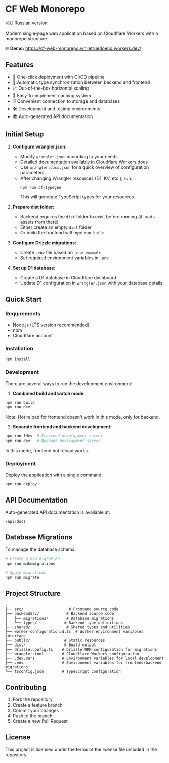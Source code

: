 # CF Web Monorepo

[🇷🇺 Russian version](README.ru.md)

Modern single-page web application based on Cloudflare Workers with a monorepo structure.

🌐 **Demo:** https://cf-web-monorepo.whiletruedoend.workers.dev/

## Features

- 🚀 One-click deployment with CI/CD pipeline
- 🔄 Automatic type synchronization between backend and frontend
- 📈 Out-of-the-box horizontal scaling
- 💾 Easy-to-implement caching system
- 🗄️ Convenient connection to storage and databases
- 🛠️ Development and testing environments
- 📚 Auto-generated API documentation

## Initial Setup

1. **Configure wrangler.json:**
   - Modify `wrangler.json` according to your needs
   - Detailed documentation available in [Cloudflare Workers docs](https://developers.cloudflare.com/workers/)
   - Use `wrangler.docs.json` for a quick overview of configuration parameters
   - After changing Wrangler resources (D1, KV, etc.), run:
     ```bash
     npm run cf-typegen
     ```
     This will generate TypeScript types for your resources

2. **Prepare dist folder:**
   - Backend requires the `dist` folder to exist before running (it loads assets from there)
   - Either create an empty `dist` folder
   - Or build the frontend with `npm run build`

3. **Configure Drizzle migrations:**
   - Create `.env` file based on `.env.example`
   - Set required environment variables in `.env`

4. **Set up D1 database:**
   - Create a D1 database in Cloudflare dashboard
   - Update D1 configuration in `wrangler.json` with your database details

## Quick Start

### Requirements

- Node.js (LTS version recommended)
- npm
- Cloudflare account

### Installation

```bash
npm install
```

### Development

There are several ways to run the development environment:

1. **Combined build and watch mode:**
```bash
npm run build
npm run dev
```
Note: Hot reload for frontend doesn't work in this mode, only for backend.

2. **Separate frontend and backend development:**
```bash
npm run fdev  # Frontend development server
npm run dev   # Backend development server
```

In this mode, frontend hot reload works.

### Deployment

Deploy the application with a single command:

```bash
npm run deploy
```

## API Documentation

Auto-generated API documentation is available at:
```
/api/docs
```

## Database Migrations

To manage the database schema:

```bash
# Create a new migration
npm run makemigrations

# Apply migrations
npm run migrate
```

## Project Structure

```
.
├── src/                    # Frontend source code
├── backendSrc/            # Backend source code
│   ├── migrations/        # Database migrations
│   └── types/            # Backend type definitions
├── shared/                # Shared types and utilities
├── worker-configuration.d.ts  # Worker environment variables interface
├── public/               # Static resources
├── dist/                 # Build output
├── drizzle.config.ts    # Drizzle ORM configuration for migrations
├── wrangler.toml        # Cloudflare Workers configuration
├── .dev.vars            # Environment variables for local development
├── .env                 # Environment variables for frontend/backend migrations
└── tsconfig.json        # TypeScript configuration
```

## Contributing

1. Fork the repository
2. Create a feature branch
3. Commit your changes
4. Push to the branch
5. Create a new Pull Request

## License

This project is licensed under the terms of the license file included in the repository.